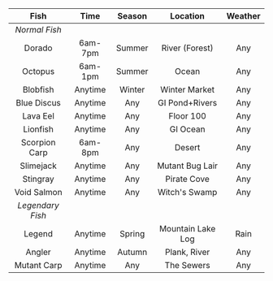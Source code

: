 Fish | Time | Season | Location | Weather
:---: | :---: | :---: | :---: | :---:
*Normal Fish* |
Dorado | 6am-7pm | Summer | River (Forest) | Any
Octopus | 6am-1pm | Summer | Ocean | Any
Blobfish | Anytime | Winter | Winter Market | Any
Blue Discus | Anytime | Any | GI Pond+Rivers | Any
Lava Eel | Anytime | Any | Floor 100 | Any
Lionfish | Anytime | Any | GI Ocean | Any
Scorpion Carp | 6am-8pm | Any | Desert | Any
Slimejack | Anytime | Any | Mutant Bug Lair | Any
Stingray | Anytime | Any | Pirate Cove | Any
Void Salmon | Anytime | Any | Witch's Swamp | Any
*Legendary Fish* |
Legend | Anytime | Spring | Mountain Lake Log | Rain
Angler | Anytime | Autumn | Plank, River | Any
Mutant Carp | Anytime | Any | The Sewers | Any

